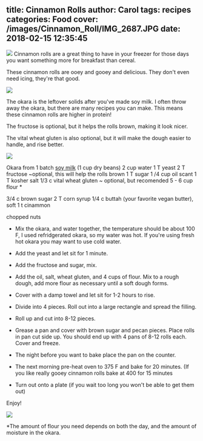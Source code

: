 title: Cinnamon Rolls
author: Carol
tags: recipes
categories: Food
cover: /images/Cinnamon_Roll/IMG_2687.JPG
date: 2018-02-15 12:35:45
---
![](/images/Cinnamon_Roll/IMG_2688.JPG)
Cinnamon rolls are a great thing to have in your freezer for those days you want something more for breakfast than cereal.  

These cinnamon rolls are ooey and gooey and delicious.  They don't even need icing, they're that good.  

![](/images/Cinnamon_Roll/IMG_2690.JPG)

The okara is the leftover solids after you've made soy milk.  I often throw away the okara, but there are many recipes you can make.  This means these cinnamon rolls are higher in protein!  

The fructose is optional, but it helps the rolls brown, making it look nicer.  

The vital wheat gluten is also optional, but it will make the dough easier to handle, and rise better.  

![](/images/Cinnamon_Roll/IMG_2686.JPG)

Okara from 1 batch [soy milk] (1 cup dry beans)
2 cup water
1 T yeast
2 T fructose ~optional, this will help the rolls brown 
1 T sugar
1 /4 cup oil
scant 1 T kosher salt
1/3 c vital wheat gluten ~ optional, but recomended
5 - 6 cup flour *

3/4 c brown sugar
2 T corn syrup
1/4 c buttah (your favorite vegan butter), soft
1 t cinammon

chopped nuts

- Mix the okara, and  water together, the temperature should be about 100 F, I used refridgerated okara, so my water was hot.  If you're using fresh hot okara you may want to use cold water.  
- Add the yeast and let sit for 1 minute.
- Add the fructose and sugar, mix.  
- Add the oil, salt, wheat gluten, and 4 cups of flour.  Mix to a rough dough, add more flour as necessary until a soft dough forms.  
- Cover with a damp towel and let sit for 1-2 hours to rise.  
- Divide into 4 pieces.  Roll out into a large rectangle and spread the filling.  
- Roll up and cut into 8-12 pieces.  
- Grease a pan and cover with brown sugar and pecan pieces.  Place rolls in pan cut side up.  You should end up with 4 pans of 8-12 rolls each.  Cover and freeze.  

- The night before you want to bake place the pan on the counter.  
- The next morning pre-heat oven to 375 F and bake for 20 minutes.  (If you like really gooey cinnamon rolls bake at 400 for 15 minutes
- Turn out onto a plate (if you wait too long you won't be able to get them out)

Enjoy!

![](/images/Cinnamon_Roll/IMG_2689.JPG)


*The amount of flour you need depends on both the day, and the amount of moisture in the okara.

[soy milk]: http://carolmadethis.com/2017/11/04/Soy-Milk/ 
